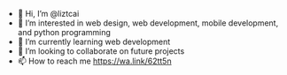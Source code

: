 - 👋 Hi, I’m @liztcai
- 👀 I’m interested in web design, web development, mobile development, and python programming
- 🌱 I’m currently learning web development
- 💞️ I’m looking to collaborate on future projects
- 📫 How to reach me https://wa.link/62tt5n

<!---
liztcai/liztcai is a ✨ special ✨ repository because its `README.md` (this file) appears on your GitHub profile.
You can click the Preview link to take a look at your changes.
--->
